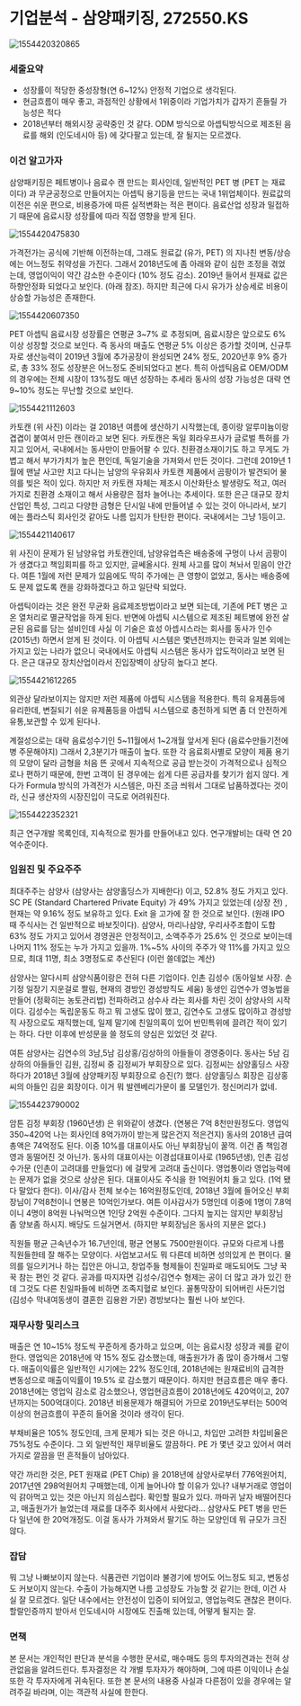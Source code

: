 # 기업분석 - 삼양패키징, 272550.KS

![1554420320865](1554420320865.png)

### 세줄요약



- 성장률이 적당한 중성장형(연 6~12%) 안정적 기업으로 생각된다.
- 현금흐름이 매우 좋고, 과점적인 상황에서 1위중이라 기업가치가 갑자기 흔들릴 가능성은 적다
- 2018년부터 해외시장 공략중인 것 같다. ODM 방식으로 아셉틱방식으로 제조된 음료를 해외 (인도네시아 등) 에 갖다팔고 있는데, 잘 될지는 모르겠다.



### 이건 알고가자



삼양패키징은 페트병이나 음료수 캔 만드는 회사인데, 일반적인 PET 병 (PET 는 재료이다) 과 무균공정으로 만들어지는 아셉틱 용기등을 만드는 국내 1위업체이다. 원료값의 이전은 쉬운 편으로, 비용증가에 따른 실적변화는 적은 편이다. 음료산업 성장과 밀접하기 때문에 음료시장 성장률에 따라 직접 영향을 받게 된다.

![1554420475830](1554420475830.png)

가격전가는 공식에 기반해 이전하는데, 그래도 원료값 (유가, PET) 의 지나친 변동/상승에는 어느정도 취약성을 가진다.  그래서 2018년도에 좀 아래와 같이 심한 조정을 겪었는데, 영업이익이 약간 감소한 수준이다 (10% 정도 감소). 2019년 들어서 원재료 값은 하향안정화 되었다고 보인다. (아래 참조). 하지만 최근에 다시 유가가 상승세로 비용이 상승할 가능성은 존재한다. 



![1554420607350](1554420607350.png)



PET 아셉틱 음료시장 성장률은 연평균 3~7% 로 추정되며, 음료시장은 앞으로도 6%이상 성장할 것으로 보인다. 즉 동사의 매출도 연평균 5% 이상은 증가할 것이며, 신규투자로 생산능력이 2019년 3월에 추가공장이 완성되면 24% 정도, 2020년후 9% 증가로, 총 33% 정도 성장분은 어느정도 준비되었다고 본다.  특히 아셉틱음료 OEM/ODM 의 경우에는 전체 시장이 13%정도 매년 성장하는 추세라 동사의 성장 가능성은 대략 연 9~10% 정도는 무난할 것으로 보인다. 



![1554421112603](1554421112603.png)



카토캔 (위 사진) 이라는 걸 2018년 여름에 생산하기 시작했는데, 종이랑 알루미늄이랑 겹겹이 붙여서 만든 캔이라고 보면 된다. 카토캔은 독일 회라우프사가 글로벌 특허를 가지고 있어서, 국내에서는 동사만이 만들어팔 수 있다.  친환경소재이기도 하고 무게도 가볍고 해서 부가가치가 높은 편인데, 독일기술을 가져와서 만든 것이다. 그런데 2019년 1월에 맨날 사고만 치고 다니는 남양의 우유회사 카토캔 제품에서 곰팡이가 발견되어 물의를 빚은 적이 있다. 하지만 저 카토캔 자체는 제조시 이산화탄소 발생량도 적고, 여러가지로 친환경 소재이고 해서 사용량은 점차 늘어나는 추세이다. 또한 은근 대규모 장치산업인 특성, 그리고 다양한 금형은 단시일 내에 만들어낼 수 있는 것이 아니라서, 보기에는 플라스틱 회사인것 같아도 나름 입지가 탄탄한 편이다. 국내에서는 그냥 1등이고. 



![1554421140617](1554421140617.png)



위 사진이 문제가 된 남양유업 카토캔인데, 남양유업측은 배송중에 구멍이 나서 곰팡이가 생겼다고 책임회피를 하고 있지만, 글쎄올시다. 원체 사고를 많이 쳐놔서 믿음이 안간다. 여튼 1월에 저런 문제가 있음에도 딱히 주가에는 큰 영향이 없었고, 동사는 배송중에도 문제 없도록 캔을 강화하겠다고 하고 일단락 되었다.

아셉틱이라는 것은 완전 무균화 음료제조방법이라고 보면 되는데, 기존에 PET 병은 고온 열처리로 멸균작업을 하게 된다. 반면에 아셉틱 시스템으로 제조된 페트병에 완전 살균된 음료를 담는 설비인데 사실 이 기술은 효성 아셉시스라는 회사를 동사가 인수 (2015년) 하면서 얻게 된 것이다. 이 아셉틱 시스템은 몇년전까지는 한국과 일본 외에는 가지고 있는 나라가 없으니 국내에서도 아셉틱 시스템은 동사가 압도적이라고 보면 된다. 은근 대규모 장치산업이라서 진입장벽이 상당히 높다고 본다.  

![1554421612265](1554421612265.png)

외관상 달라보이지는 않지만 저런 제품에 아셉틱 시스템을 적용한다. 특히 유제품등에 유리한데, 변질되기 쉬운 유제품등을 아셉틱 시스템으로 충전하게 되면 좀 더 안전하게 유통,보관할 수 있게 된다나. 

계절성으로는 대략 음료성수기인 5~11월에서 1~2개월 앞서게 된다 (음료수만들기전에 병 주문해야지) 그래서 2,3분기가 매출이 높다. 또한 각 음료회사별로 모양이 제품 용기의 모양이 달라 금형을 처음 뜬 곳에서 지속적으로 공급 받는것이 가격적으로나 심적으로나 편하기 때문에, 한번 고객이 된 경우에는 쉽게 다른 공급자를 찾기가 쉽지 않다. 게다가 Formula 방식의 가격전가 시스템은, 마진 조금 씌워서 그대로 납품하겠다는 것이라, 신규 생산자의 시장진입이 극도로 어려워진다. 

![1554422352321](1554422352321.png)

최근 연구개발 목록인데, 지속적으로 뭔가를 만들어내고 있다. 연구개발비는 대략 연 20억수준이다. 



### 임원진 및 주요주주



최대주주는 삼양사 (삼양사는 삼양홀딩스가 지배한다) 이고, 52.8% 정도 가지고 있다. SC PE (Standard Chartered Private Equity) 가 49% 가지고 있었는데 (상장 전) , 현재는 약 9.16% 정도 보유하고 있다. Exit 을 고가에 잘 한 것으로 보인다. (원래 IPO 때 주식사는 건 일반적으로 바보짓이다). 삼양사, 마리나삼양, 우리사주조합이 도합 63% 정도 가지고 있어서 경영권은 안정적이고, 소액주주가 25.6% 인 것으로 보이는데 나머지 11% 정도는 누가 가지고 있을까. 1%~5% 사이의 주주가 약 11%를 가지고 있으므로, 최대 11명, 최소 3명정도로 추산된다 (이런 쓸데없는 계산)

삼양사는 알다시피 삼양식품이랑은 전혀 다른 기업이다. 인촌 김성수 (동아일보 사장. 손기정 일장기 지운걸로 짤림, 현재의 경방인 경성방직도 세움) 동생인 김연수가 영농법을 만들어 (정확히는 농토관리법) 전파하려고 삼수사 라는 회사를 차린 것이 삼양사의 시작이다.  김성수는 독립운동도 하고 뭐 고생도 많이 했고, 김연수도 고생도 많이하고 경성방직 사장으로도 재직했는데, 일제 말기에 친일의혹이 있어 반민특위에 끌려간 적이 있기는 하다. 다만 이후에 반성문을 쓸 정도의 양심은 있었던 것 같다. 

여튼 삼양사는 김연수의 3남,5남 김상홍/김상하의 아들들이 경영중이다.  동사는 5남 김상하의 아들들인 김원, 김정씨 중 김정씨가 부회장으로 있다. 김정씨는 삼양홀딩스 사장하다가 2018년 3월에 삼양패키징 부회장으로 승진(?) 했다. 삼양홀딩스 회장은 김상홍씨의 아들인 김윤 회장이다. 이거 뭐 발렌베리가문이 롤 모델인가. 정신머리가 없네.

 ![1554423790002](1554423790002.png)

암튼 김정 부회장 (1960년생) 은 위와같이 생겼다.  (연봉은 7억 8천만원정도다. 영업익 350~420억 나는 회사인데 8억가까이 받는게 많은건지 적은건지) 동사의 2018년 급여총액은 74억정도 된다.  이중 10%를 대표이사도 아닌 부회장님이 꿀꺽. 이건 좀 책임경영과 동떨어진 것 아닌가.  동사의 대표이사는  이경섭대표이사로 (1965년생), 인촌 김성수가문 (인촌이 고려대를 만들었다) 에 걸맞게 고려대 출신이다. 영업통이라 영업능력에는 문제가 없을 것으로 상상은 된다. 대표이사도 주식을 한 1억원어치 들고 있다. (1억 됐다 말았다 한다). 이사/감사 전체 보수는 16억원정도인데, 2018년 3월에 들어오신 부회장님이 7억8천이니 연봉은 10억인가보다. 여튼 이사감사가 5명인데 이중에 1명이 7.8억이니 4명이 8억원 나눠먹으면 1인당 2억원 수준이다. 그다지 높지는 않지만 부회장님 좀 양보좀 하시지. 배당도 드실거면서. (하지만 부회장님은 동사의 지분은 없다.)

직원들 평균 근속년수가 16.7년인데, 평균 연봉도 7500만원이다. 규모와 다르게 나름 직원들한테 잘 해주는 모양이다. 사업보고서도 뭐 다른데 비하면 성의있게 쓴 편이다. 물의를 일으키거나 하는 집안은 아니고, 창업주들 형제들이 친일파로 매도되어도 그냥 꾹꾹 참는 편인 것 같다. 공과를 따지자면 김성수/김연수 형제는 공이 더 많고 과가 있긴 한데 그것도 다른 친일파들에 비하면 조족지혈로 보인다. 꼴통막장이 되어버린 사돈기업 (김성수 막내여동생이 결혼한 김용완 가문) 경방보다는 훨씬 나아 보인다.



### 재무사항 및리스크



매출은 연 10~15% 정도씩 꾸준하게 증가하고 있으며, 이는 음료시장 성장과 궤를 같이 한다. 영업익은 2018년에 약 15% 정도 감소했는데, 매출원가가 좀 많이 증가해서 그렇다. 매출이익률은 일반적인 시기에는 22% 정도인데, 2018년에는 원재료비의 급격한 변동성으로 매출이익률이 19.5% 로 감소했기 때문이다. 하지만 현금흐름은 매우 좋다. 2018년에는 영업익 감소로 감소했으나, 영업현금흐름이 2018년에도 420억이고, 207년까지는 500억대이다. 2018년 비용문제가 해결되어 가므로 2019년도부터는 500억 이상의 현금흐름이 꾸준히 들어올 것이라 생각이 된다. 

부채비율은 105% 정도인데, 크게 문제가 되는 것은 아니고, 차입만 고려한 차입비율은 75%정도 수준이다. 그 외 일반적인 재무비율도 깔끔하다. PE 가 몇년 갖고 있어서 여러가지로 깔끔을 떤 흔적들이 남아있다. 

약간 까리한 것은, PET 원재료 (PET Chip) 을 2018년에 삼양사로부터 776억원어치, 2017년엔 298억원어치 구매했는데, 이게 늘어나야 할 이유가 있나? 내부거래로 영업이익 갉아먹고 있는 것은 아닌지 의심스럽다. 확인할 필요가 있다. 까마귀 날자 배떨어진다고, 매출원가가 늘었는데 재료를 대주주 회사에서 사왔다라... 삼양사도 PET 병을 만든다 일년에 한 20억개정도. 이걸 동사가 가져와서 팔기도 하는 모양인데 뭐 규모가 크진 않다. 



### 잡담



뭐 그냥 나빠보이지 않는다. 식품관련 기업이라 불경기에 방어도 어느정도 되고, 변동성도 커보이지 않는다. 수출이 가능해지면 나름 고성장도 가능할 것 같기는 한데, 이건 사실 잘 모르겠다. 일단 내수에서는 안전성이 입증이 되어있고, 영업능력도 괜찮은 편이다. 할랄인증까지 받아서 인도네시아 시장에도 진출해 있는데, 어떻게 될지는 잘. 



### 면책



본 문서는 개인적인 판단과 분석을 수행한 문서로, 매수매도 등의 투자의견과는 전혀 상관없음을 알려드린다. 투자결정은 각 개별 투자자가 해야하며, 그에 따른 이익이나 손실 또한 각 투자자에게 귀속된다. 또한 본 문서의 내용중 사실과 다른점이 있을 경우에는 알려주길 바라며, 이는 객관적 사실에 한한다. 

### 





